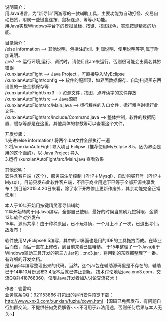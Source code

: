 说明简介：  
用Java语言，为“新寻仙”网游写的一款辅助工具，主要功能为自动打怪、交易自动扫货，附属一些键盘连按、鼠标连点、等等小功能。  
用Java实现Windows平台下的模拟鼠标、按键、找图找色，实现按键精灵的功能。 


目录简介：  
/else information         --> 其他说明，包括注册dll、利润说明、使用说明等等,属于附加说明。  
/jre7                     --> 运行环境,运行、调试时，请使用此Jre来运行，否则很可能会出莫名其妙错误  
/xunxianAutoFight         --> Java Project ，可直接导入MyEclipse  
/xunxianAutoFight/config  --> 软件的配置项，如界面数据保存、自动扫货买东西设置的一些金额保存等  
/xunxianAutoFight/xnx3    --> 资源文件，找图、点阵读字的文件存放  
/xunxianAutoFight/src     --> Java源码  
/xunxianAutoFight/src/Main.java --> 运行程序的入口文件，运行程序时运行此文件。  
/xunxianAutoFight/src/include/Command.java  --> 整体控制，软件的数据配置、缓存等都是在这里，其他具体的参数等可以查看这个文件。  
  
开发步骤：  
1.先进/else information/  将两个.bat文件全部执行一遍  
2.将/xunxianAutoFight 导入项目 Eclipse（推荐使用MyEclpse 8.5，因为界面是用的这个画的），以 Java Project 导入  
3.运行 /xunxianAutoFight/src/Main.java  查看效果  
  
  
其他说明：  
软件含客户端（这个）、服务端注册控制（PHP＋Mysql）、自动购买开号（PHP＋Mysql）。目前只发布此软件客户端，不用于商业用途下已等于全部开源共享发布！到目前2015.4.20日来看，除了水下开故停止更新作废外，其余功能完全正常使用！ 
  
本人于10年开始用按键精灵写寻仙辅助  
11年开始转向于用Java编写，全部自己使用，最好的时候当属刷九蛇斜眼、金鳞  
13年软件对外发布  
15年，源码共享！由于种种原因，已不玩寻仙，一个月上不了一次，已退出寻仙，故发布！  
  
软件使用MyEclipse8.5编写，其中的UI界面也是用的IDE的工具拖拽而成。在毕业后而做，而后一直在上修改，到目前来看已显粗糙。 
于15年整理了一个Java用于Windows辅助工具开发的第三方Jar包：xnx3.jar，将用到的东西都整理了一番。有详细的开发文档。  
是从前5年编写整理出来的代码。当然，这个jar包在辅助源码里是不存在的，辅助已于14年10月份发布3.4版本后就已停止更新。 
技术讨论地址java.xnx3.com，交流QQ群418768360，仅限Java开发者加入讨论交流技术！  
  
作者：管雷鸣  
业务联系QQ：921153866 
打包出的运行软件预览下载：http://www.xnx3.com/xunxian/fuzhu/down.html 
【源码已免费发布，有问题自行加群交流，不提供任何免费解答~~~不可用于非法用途，否则任何后果与本人无关~】  
  
